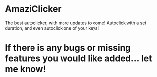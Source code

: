 # AmaziClicker
The best autoclicker, with more updates to come! Autoclick with a set duration, and even autoclick one of your keys!

# If there is any bugs or missing features you would like added... let me know!
